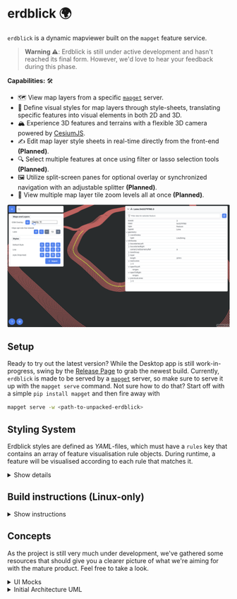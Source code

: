 # erdblick 🌍

`erdblick` is a dynamic mapviewer built on the `mapget` feature service.

> **Warning ⚠️**: Erdblick is still under active development and hasn't reached its final form. However, we'd love to hear your feedback during this phase.

**Capabilities:** 🛠️

* 🗺️ View map layers from a specific [`mapget`](https://github.com/klebert-engineering/mapget) server.
* 🎨 Define visual styles for map layers through style-sheets, translating specific features into visual elements in both 2D and 3D.
* 🏔️ Experience 3D features and terrains with a flexible 3D camera powered by [CesiumJS](https://github.com/CesiumGS/cesium/).
* ✍️ Edit map layer style sheets in real-time directly from the front-end **(Planned)**.
* 🔍 Select multiple features at once using filter or lasso selection tools **(Planned)**.
* 🖼️ Utilize split-screen panes for optional overlay or synchronized navigation with an adjustable splitter **(Planned)**.
* 🔎 View multiple map layer tile zoom levels all at once **(Planned)**.

![mapget ui](./docs/erdblick.png)

## Setup

Ready to try out the latest version? 
While the Desktop app is still work-in-progress, swing by the [Release Page](https://github.com/Klebert-Engineering/erdblick/releases) to grab the newest build. 
Currently, `erdblick` is made to be served by a [`mapget`](https://github.com/klebert-engineering/mapget) server, 
so make sure to serve it up with the `mapget serve` command. 
Not sure how to do that? Start off with a simple `pip install mapget` and then fire away with 
```bash
mapget serve -w <path-to-unpacked-erdblick>
```

## Styling System

Erdblick styles are defined as *YAML*-files, which must have a `rules` key that contains an array of
feature visualisation rule objects. During runtime, a feature will be visualised according to each
rule that matches it.

<details>
<summary>Show details</summary>

### Custom Style Declarations

It is possible to apply own custom styles easily. 
On build, Erdblick automatically picks up `.yaml` style files from `styles` directory (where you can drop your custom files) 
and bundles them in `static/bundle/styles` (in case you are using a pre-built Erdblick distribution, 
you can directly put your styles in `static/bundle/styles`).

For Erdblick to apply custom styles, it expects the following declarations for the styles in `config/config.json` 
(in case you are using a pre-built Erdblick distribution, you can directly create your configuration in `static/config.json`):
```json
{
   "styles": [
       { "id": "Your Style ID", "url": "style.yaml" },
       { "id": "Your Style ID2", "url": "style_2.yaml" }
   ]
}
```
where `url` field must be a path relative to `static/bundle/styles` and `id` is used to identify the particular style in GUI.

Currently, it's also possible to export and import styles in GUI. Styles imported this way will persist in the `local storage` of the browser.

### Editing Styles via Erdblick

Both bundled and imported styles can be modified directly via a GUI editor included in Erdblick.
If a style was modified this way, it will persist in the `local storage` of the browser 
(if the `local storage` is cleared or reset, all of the modifications will be reset as well).

### Style Definitions

Each rule within the YAML `rules` array can have the following fields.

| Field                      | Description                                                                                                               | Type                                                       | Example Value            |
|----------------------------|---------------------------------------------------------------------------------------------------------------------------|------------------------------------------------------------|--------------------------|
| `geometry`                 | List of geometry type(s) the rule applies to.                                                                             | At least one of `"point"`,`"mesh"`, `"line"`, `"polygon"`. | `["point", "mesh"]`      |
| `type`                     | A regular expression to match against a feature type.                                                                     | String                                                     | `"Lane\|Boundary"`       |
| `filter`                   | A [simfil](https://github.com/klebert-engineering/simfil) filter expression.                                              | String                                                     | `*roadClass == 4`        |
| `color`                    | A hexadecimal color code or [CSS color name](https://www.w3.org/wiki/CSS/Properties/color/keywords).                      | String                                                     | `"#FF5733"`, `red`       |
| `opacity`                  | A float value between 0 and 1 indicating the opacity.                                                                     | Float                                                      | `0.8`                    |
| `width`                    | Specifies the line width or point diameter (default in pixels).                                                           | Float                                                      | `4.5`                    |
| `flat`                     | Clamps the feature to the ground (Does not work for meshes).                                                              | Boolean                                                    | `true`, `false`          |
| `outline-color`            | Point outline color.                                                                                                      | String                                                     | `green`, `#fff`          |
| `outline-width`            | Point outline width in px.                                                                                                | Float                                                      | `3.6`                    |
| `near-far-scale`           | For points, indicate (`near-alt-meters`, `near-scale`, `far-alt-meters`, `far-scale`).                                    | Array of four Floats.                                      | `[1.5e2,10,8.0e6,0]`     |
| `arrow`                    | For arrows at the end of the line or on both beginning and end.                                                           | String.                                                    | `double`, `single`       |
| `dashed`                   | Indicate that a line has dashes.                                                                                          | Boolean.                                                   | `true`                   |
| `gap-color`                | If a gap between dashes has a color.                                                                                      | String                                                     | `blue`, `#aaa`           |
| `dash-length`              | Size of a dash in pixels.                                                                                                 | Integer.                                                   | `16`                     |
| `dash-pattern`             | A 16 bit pattern for the dash.                                                                                            | Integer.                                                   | `255`                    |
| `label-color`              | Text color of the label.                                                                                                  | String                                                     | `#00ccdd`                |
| `label-outline-color`      | Text outline color of the label.                                                                                          | String                                                     | `#111111`                |
| `label-outline-width`      | Text outline width of the label.                                                                                          | Float                                                      | `1.0`                    |
| `label-font`               | The font used to draw the label (using the same syntax as the CSS 'font' property).                                       | String                                                     | `24px Helvetica`         |
| `label-background-color`   | Background color of the label.                                                                                            | String                                                     | `#000000`                |
| `label-background-padding` | Background padding in pixels.                                                                                             | Pair of Integers.                                          | `[7, 5]`                 |
| `label-horizontal-origin`  | Determines if the label is drawn to "LEFT", "CENTER", or "RIGHT" of its anchor position.                                  | String                                                     | `LEFT`                   |
| `label-vertical-origin`    | Determines if the label is to "ABOVE", "BELOW", at "CENTER" or at "BASELINE" of its anchor position.                      | String                                                     | `BASELINE`               |
| `label-text-expression`    | A Simfil expression to evaluate on the feature the label belongs to.                                                      | String                                                     | `**.speedLimitKmh`       |
| `label-text`               | A placeholder in case the simfil expression either isn't necessary or won't produce a result.                             | String                                                     | `No speed limit`         |
| `label-style`              | Describes how to draw a label using "FILL", "OUTLINE" or "FILL_AND_OUTLINE".                                              | String                                                     | `FILL`                   |
| `label-scale`              | The uniform scale that is multiplied with the label's size in pixels.                                                     | Float                                                      | `1.0`                    |
| `label-pixel-offset`       | The offset in screen space from the origin of this label (the screen space origin is the top, left corner of the canvas). | Pair of Floats.                                            | `[5.0, 30.0]`            |
| `label-eye-offset`         | Gets and sets the 3D Cartesian offset applied to this label in eye coordinates.                                           | Tuple of three Floats.                                     | `[5.0, 10.0, 15.0]`      |
| `translucency-by-distance` | Near and far translucency properties of a Label based on the Label's distance from the camera.                            | Array of four Floats.                                      | `[1.5e2, 3, 8.0e6, 0.0]` |
| `first-of`                 | Mark a rule as a parent of a fallback rule list. See description below.                                                   | Array of Rule objects.                                     | See example below.       |

**About `first-of`:**

Normally, all style rules from a style sheet are naively applied to all matching features.
However, usually, it will be sufficient if only the first matching rule from a list
is applied. This allows a simple fallback rule at the bottom of the list. For this purpose,
the `first-of` style rule field exists. It may be applied as follows:

```yaml
rules:
- type: Road
  first-of:
    - (subrule-1...)
    - (subrule-2...)
    - (subrule-n)
```

Note, that all attributes except for `type`, `filter` and `first-of` are propagated
from the parent rule to the subrules. For example, a parent rule `color` will be applied
to the child, unless the child overrides the color. It is explicitly allowed
that sub-rules may have sub-rules themselves.

**A brief example:**

```yaml
rules:
  - geometry:
      - point
      - mesh
    type: "Landmark"
    filter: "properties.someProperty == someValue"
    color: "#FF5733"
    opacity: 0.8
    width: 4.5
  - geometry:
      - line
      - polygon
    type: "Boundary"
    color: "#33FF57"
```

</details>

## Build instructions (Linux-only)

<details>
<summary>Show instructions</summary>

Make sure that these prerequisite dependencies are installed:

| Dependency | Version |
|------------|---------|
| `node`     | 21.3.0+ |
| `npm`      | 10.2.4+ |
| `cmake`    | 3.24+ |

Run the setup script once to pull Emscripten SDK:

```bash
./ci/00_linux_setup.bash
```

To build the project, run:

```bash
./ci/10_linux_build.bash
```

To rebuild the project (skipping checkouts and CMake initialization), run:

```bash
./ci/20_linux_rebuild.bash
```

You will find the resulting built web app under the directory `./static`.

You can also build the `erdblick-core` library with a standard C++ compiler
in an IDE of your choice. This is also useful to run the unit-tests.

</details>

## Concepts

As the project is still very much under development, we've gathered
some resources that should give you a clearer picture of what we're aiming
for with the mature product. Feel free to take a look.

<details>
<summary>UI Mocks</summary>

You'll find a series of mockups showcasing our proposed user interface in various scenarios.
Keep an eye out for notes within the images - they provide extra insight into specific features.

#### Overview

![overview](docs/erdblick_ui_overview.svg)

#### Search Bar

![search](docs/erdblick_ui_search.svg)

#### Selection View

![selection-view](docs/erdblick_ui_sel.svg)

#### Split View

![split-view](docs/erdblick_ui_split.svg)

</details>

<details>
<summary>Initial Architecture UML</summary>

### Architecture

Second is a UML diagram giving you an overview of our emerging architecture.
Look out for comments within the diagram - they're there to give you a bit more
context on how the parts fit together.

![arch](docs/erdblick_uml.svg)

Keep in mind, that these concepts are always up for changing.

</details>
